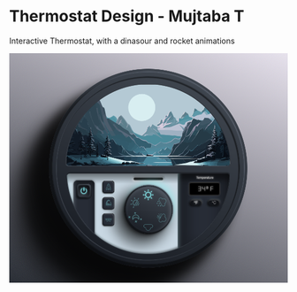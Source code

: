 # Thermostat Design - Mujtaba T 
Interactive Thermostat, with a dinasour and rocket animations 
 
![Screenshot](https://github.com/MujtabaTaimur/ThermostatDesign/blob/main/Screenshot%202024-10-04%20at%2017.04.29.png)



